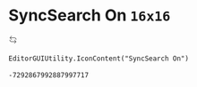 # SyncSearch On `16x16`
<img src="/img/SyncSearch%20On.png" width=16 height=16>

``` CSharp
EditorGUIUtility.IconContent("SyncSearch On")
```
```
-7292867992887997717
```
